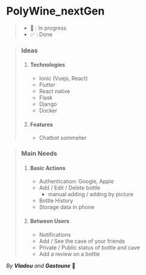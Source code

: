 # PolyWine_nextGen

> - 🔨 : In progress
> - ✅ : Done

> ### Ideas 
> 1. #### Technologies
>    - Ionic (Vuejs, React)
>    - Flutter
>    - React native
>    - Flask 
>    - Django
>    - Docker
> 2. #### Features
>    - Chatbot sommelier

> ### Main Needs
> 1. #### Basic Actions
>    - Authentication: Google, Apple
>    - Add / Edit / Delete bottle
>      - manual adding / adding by picture
>    - Bottle History
>    - Storage data in phone
> 2. #### Between Users
>    - Notifications 
>    - Add / See the cave of your friends
>    - Private / Public status of bottle and cave 
>    - Add a review on a bottle


 _By **Vladou** and **Gastoune**_ 🤪
